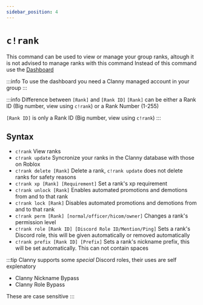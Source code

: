 ```yaml
---
sidebar_position: 4
---
```

# `c!rank`

This command can be used to view or manage your group ranks, altough it is not advised to manage ranks with this command
Instead of this command use the [Dashboard](https://clanny-gateway.glitch.me/)

:::info
To use the dashboard you need a Clanny managed account in your group
:::

:::info Difference between `[Rank]` and `[Rank ID]`
`[Rank]` can be either a Rank ID (Big number, view using `c!rank`) or a Rank Number (1-255)

`[Rank ID]` is only a Rank ID (Big number, view using `c!rank`)
:::

## Syntax

- `c!rank` View ranks
- `c!rank update` Syncronize your ranks in the Clanny database with those on Roblox
- `c!rank delete [Rank]` Delete a rank, `c!rank update` does not delete ranks for safety reasons
- `c!rank xp [Rank] [Requirement]` Set a rank's xp requirement
- `c!rank unlock [Rank]` Enables automated promotions and demotions from and to that rank
- `c!rank lock [Rank]` Disables automated promotions and demotions from and to that rank
- `c!rank perm [Rank] [normal/officer/hicom/owner]` Changes a rank's permission level
- `c!rank role [Rank ID] [Discord Role ID/Mention/Ping]` Sets a rank's Discord role, this will be given automatically or removed automatically
- `c!rank prefix [Rank ID] [Prefix]` Sets a rank's nickname prefix, this will be set automatically. This can not contain spaces

:::tip
Clanny supports some _special_ Discord roles, their uses are self explenatory

- Clanny Nickname Bypass
- Clanny Role Bypass

These are case sensitive
:::